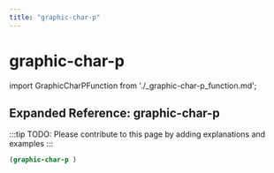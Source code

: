 ```yaml
---
title: "graphic-char-p"
---
```


# graphic-char-p

import GraphicCharPFunction from './_graphic-char-p_function.md';

<GraphicCharPFunction />

## Expanded Reference: graphic-char-p

:::tip
TODO: Please contribute to this page by adding explanations and examples
:::

```lisp
(graphic-char-p )
```
